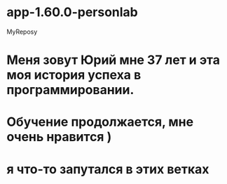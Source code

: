 # app-1.60.0-personlab
MyReposy
# Меня зовут Юрий мне 37 лет и эта моя история успеха в программировании.
# Обучение продолжается, мне очень нравится )
# я что-то запутался в этих ветках
